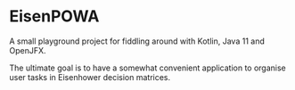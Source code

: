 # EisenPOWA

A small playground project for fiddling around with Kotlin, Java 11 and OpenJFX.

The ultimate goal is to have a somewhat convenient application to organise user tasks in Eisenhower decision matrices.
